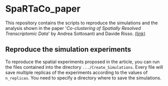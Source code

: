 # SpaRTaCo_paper
This repository contains the scripts to reproduce the simulations and the analysis shown in the paper '*Co-clustering of Spatially Resolved Transcriptomic Data*' by Andrea Sottosanti and Davide Risso. [(link)](https://arxiv.org/abs/2110.04872)


## Reproduce the simulation experiments
To reproduce the spatial experiments proposed in the article, you can run the files contained into the directory `.../Create_Simulations`. Every file will save multiple replicas of the experiments according to the values of `n_replicas`. You need to specify a directory where to save the simulations.
